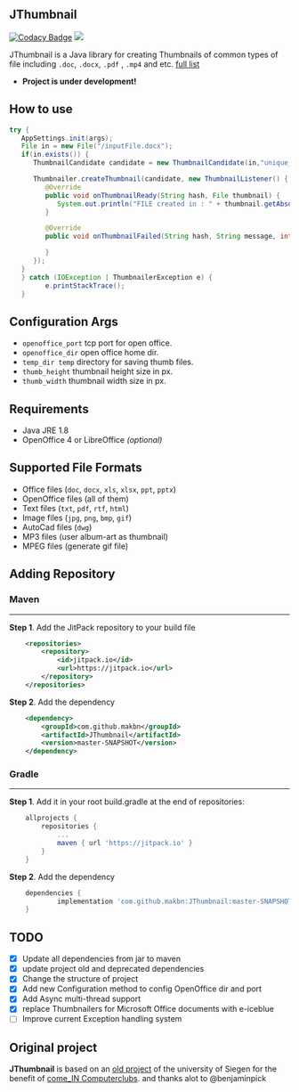 ## JThumbnail

[![Codacy Badge](https://api.codacy.com/project/badge/Grade/17bbe0b4242d4f02a5d1a0288a6e6cbb)](https://app.codacy.com/app/makbn/JThumbnail?utm_source=github.com&utm_medium=referral&utm_content=makbn/JThumbnail&utm_campaign=Badge_Grade_Dashboard)
[![](https://jitpack.io/v/makbn/JThumbnail.svg)](https://jitpack.io/#makbn/JThumbnail)

JThumbnail is a Java library for creating Thumbnails of common types of file including `.doc`, `.docx`, `.pdf` , `.mp4` and etc. [full list](#supported-file-formats)

*   **Project is under development!**

## How to use

```java
try {
   AppSettings.init(args);
   File in = new File("/inputFile.docx");
   if(in.exists()) {
      ThumbnailCandidate candidate = new ThumbnailCandidate(in,"unique_code");

      Thumbnailer.createThumbnail(candidate, new ThumbnailListener() {
         @Override
         public void onThumbnailReady(String hash, File thumbnail) {
            System.out.println("FILE created in : " + thumbnail.getAbsolutePath());
         }

         @Override
         public void onThumbnailFailed(String hash, String message, int code) {

         }
      });
   }
   } catch (IOException | ThumbnailerException e) {
         e.printStackTrace();
   }
```

## Configuration Args

*   `openoffice_port` tcp port for open office.
*   `openoffice_dir` open office home dir.
*   `temp_dir temp` directory for saving thumb files.
*   `thumb_height` thumbnail height size in px.
*   `thumb_width` thumbnail width size in px.

## Requirements

*   Java JRE 1.8
*   OpenOffice 4 or LibreOffice *(optional)*

## Supported File Formats

*   Office files (`doc`, `docx`, `xls`, `xlsx`, `ppt`, `pptx`)
*   OpenOffice files (all of them)
*   Text files (`txt`, `pdf`, `rtf`, `html`)
*   Image files (`jpg`, `png`, `bmp`, `gif`)
*   AutoCad files (`dwg`)
*   MP3 files (user album-art as thumbnail)
*   MPEG files (generate gif file)

## Adding Repository 

### Maven
---
**Step 1**. Add the JitPack repository to your build file

```xml
	<repositories>
		<repository>
		    <id>jitpack.io</id>
		    <url>https://jitpack.io</url>
		</repository>
	</repositories>
```

**Step 2**. Add the dependency

```xml
	<dependency>
	    <groupId>com.github.makbn</groupId>
	    <artifactId>JThumbnail</artifactId>
	    <version>master-SNAPSHOT</version>
	</dependency>
```

### Gradle
---
**Step 1**. Add it in your root build.gradle at the end of repositories:

```gradle
	allprojects {
		repositories {
			...
			maven { url 'https://jitpack.io' }
		}
	}
```
**Step 2**. Add the dependency

```gradle
	dependencies {
	        implementation 'com.github.makbn:JThumbnail:master-SNAPSHOT'
	}
```

## TODO

- [x]  Update all dependencies from jar to maven
- [x]  update project old and deprecated dependencies
- [x]  Change the structure of project
- [X]  Add new Configuration method to config OpenOffice dir and port
- [X]  Add Async multi-thread support
- [X]  replace Thumbnailers for Microsoft Office documents with e-iceblue
- [ ]  Improve current Exception handling system

## Original project

**JThumbnail** is based on an [old project](https://github.com/benjaminpick/java-thumbnailer) of the university of Siegen for the benefit of [come_IN Computerclubs](http://www.computerclub-comein.de). and thanks alot to @benjaminpick

